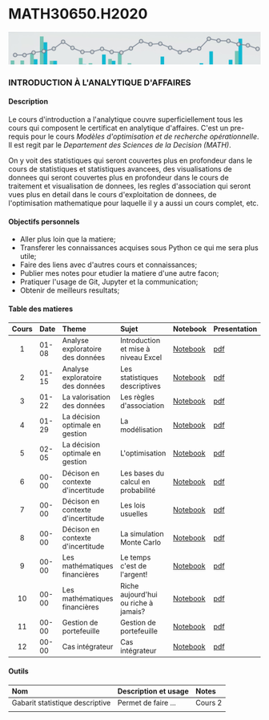 # MATH30650.H2020
![banner](media/aa_banner.jpg)
### INTRODUCTION À L'ANALYTIQUE D'AFFAIRES

#### Description
Le cours d'introduction a l'analytique couvre superficiellement tous les cours qui composent le certificat en analytique d'affaires. C'est un pre-requis pour le cours *Modèles d'optimisation et de recherche opérationnelle*. Il est regit par le *Departement des Sciences de la Decision (MATH)*. 

On y voit des statistiques qui seront couvertes plus en profondeur dans le cours de statistiques et statistiques avancees, des visualisations de donnees qui seront couvertes plus en profondeur dans le cours de traitement et visualisation de donnees, les regles d'association qui seront vues plus en detail dans le cours d'exploitation de donnees, de l'optimisation mathematique pour laquelle il y a aussi un cours complet, etc.

#### Objectifs personnels

- Aller plus loin que la matiere;
- Transferer les connaissances acquises sous Python ce qui me sera plus utile;
- Faire des liens avec d'autres cours et connaissances;
- Publier mes notes pour etudier la matiere d'une autre facon;
- Pratiquer l'usage de Git, Jupyter et la communication;
- Obtenir de meilleurs resultats;

#### Table des matieres

| Cours | Date  | Theme                               | Sujet                                | Notebook       | Presentation |
| :-----: | :---- | :---------------------------------- | :----------------------------------- | :------------- | :----------- |
|    1    | 01-08 | Analyse exploratoire des données    | Introduction et mise à niveau Excel  | [Notebook][00] | [pdf][s00]   |
|    2    | 01-15 | Analyse exploratoire des données    | Les statistiques descriptives        | [Notebook][01] | [pdf][s01]   |
|    3    | 01-22 | La valorisation des données         | Les règles d'association             | [Notebook][02] | [pdf][s02]   |
|    4    | 01-29 | La décision optimale en gestion     | La modélisation                      | [Notebook][03] | [pdf][s03]   |
|    5    | 02-05 | La décision optimale en gestion     | L'optimisation                       | [Notebook][04] | [pdf][s04]   |
|    6    | 00-00 | Décison en contexte d'incertitude   | Les bases du calcul en probabilité   | [Notebook][05] | [pdf][s05]   |
|    7    | 00-00 | Décison en contexte d'incertitude   | Les lois usuelles                    | [Notebook][06] | [pdf][s06]   |
|    8    | 00-00 | Décison en contexte d'incertitude   | La simulation Monte Carlo            | [Notebook][07] | [pdf][s07]   |
|    9    | 00-00 | Les mathématiques financières       | Le temps c'est de l'argent!          | [Notebook][08] | [pdf][s08]   |
|    10   | 00-00 | Les mathématiques financières       | Riche aujourd'hui ou riche à jamais? | [Notebook][09] | [pdf][s09]   |
|    11   | 00-00 | Gestion de portefeuille             | Gestion de portefeuille              | [Notebook][10] | [pdf][s10]   |
|    12   | 00-00 | Cas intégrateur                     | Cas intégrateur                      | [Notebook][11] | [pdf][s11]   |

[00]: cours/Notes01.ipynb
[01]: cours/Notes02.ipynb
[02]: cours/Notes03.ipynb
[03]: cours/Notes04.ipynb
[04]: cours/Notes05.ipynb
[05]: cours/Notes06.ipynb
[06]: cours/Notes07.ipynb
[07]: cours/Notes08.ipynb
[08]: cours/Notes09.ipynb
[09]: cours/Notes10.ipynb
[10]: cours/Notes11.ipynb
[11]: cours/Notes12.ipynb

[s00]: cours/notes/Sceance01.pdf
[s01]: cours/notes/Sceance02.pdf
[s02]: cours/notes/Sceance03.pdf
[s03]: cours/notes/Sceance04.pdf
[s04]: cours/notes/Sceance05.pdf
[s05]: cours/notes/Sceance06.pdf
[s06]: cours/notes/Sceance07.pdf
[s07]: cours/notes/Sceance08.pdf
[s08]: cours/notes/Sceance09.pdf
[s09]: cours/notes/Sceance10.pdf
[s10]: cours/notes/Sceance11.pdf
[s11]: cours/notes/Sceance12.pdf

#### Outils

| Nom                             | Description et usage                          | Notes                               | 
| :------------------------------ | :-------------------------------------------- | :---------------------------------- |
| Gabarit statistique descriptive | Permet de faire ...                           | Cours 2                             |
|                                 |                                               |                                     |

